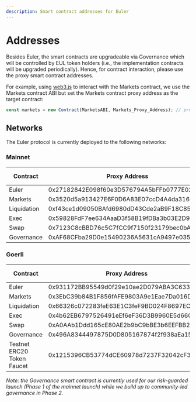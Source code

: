```yaml
---
description: Smart contract addresses for Euler
---
```


# Addresses

Besides Euler, the smart contracts are upgradeable via Governance which will be controlled by EUL token holders (i.e., the implementation contracts will be upgraded periodically). Hence, for contract interaction, please use the proxy smart contract addresses.

For example, using [web3.js](https://web3js.readthedocs.io/en/v1.2.11/web3-eth-contract.html) to interact with the Markets contract, we use the Markets contract ABI but set the Markets contract proxy address as the target contract:

```javascript
const markets = new Contract(MarketsABI, Markets_Proxy_Address); // proxy address
```

## Networks
The Euler protocol is currently deployed to the following networks:


### Mainnet

| Contract | Proxy Address | Etherscan (Proxy) | Etherscan (Implementation) | Source Code |
|-------|------|------|------|------|
| Euler | 0x27182842E098f60e3D576794A5bFFb0777E025d3 | | [Etherscan](https://etherscan.io/address/0x27182842E098f60e3D576794A5bFFb0777E025d3) | [GitHub](https://github.com/euler-xyz/euler-contracts/blob/master/contracts/Euler.sol) |
| Markets | 0x3520d5a913427E6F0D6A83E07ccD4A4da316e4d3 | [Etherscan](https://etherscan.io/address/0x3520d5a913427E6F0D6A83E07ccD4A4da316e4d3) | [Etherscan](https://etherscan.io/address/0xE5d0A7A3ad358792Ba037cB6eE375FfDe7Ba2Cd1) | [GitHub](https://github.com/euler-xyz/euler-contracts/blob/master/contracts/modules/Markets.sol) |
| Liquidation | 0xf43ce1d09050BAfd6980dD43Cde2aB9F18C85b34 | [Etherscan](https://etherscan.io/address/0xf43ce1d09050BAfd6980dD43Cde2aB9F18C85b34) | [Etherscan](https://etherscan.io/address/0xAed37a234cc880a9e3D9Fd9022013eE0A419493e) | [GitHub](https://github.com/euler-xyz/euler-contracts/blob/master/contracts/modules/Liquidation.sol) |
| Exec | 0x59828FdF7ee634AaaD3f58B19fDBa3b03E2D9d80 | [Etherscan](https://etherscan.io/address/0x59828FdF7ee634AaaD3f58B19fDBa3b03E2D9d80) | [Etherscan](https://etherscan.io/address/0x14cBaC4eC5673DEFD3968693ebA994F07F8436D2) | [GitHub](https://github.com/euler-xyz/euler-contracts/blob/master/contracts/modules/Exec.sol) |
| Swap | 0x7123C8cBBD76c5C7fCC9f7150f23179bec0bA341 | [Etherscan](https://etherscan.io/address/0x7123C8cBBD76c5C7fCC9f7150f23179bec0bA341) | [Etherscan](https://etherscan.io/address/0xf40e8314143B4CF1764CCCd22588a8794a00d8Ca) | [GitHub](https://github.com/euler-xyz/euler-contracts/blob/master/contracts/modules/Swap.sol) |
| Governance | 0xAF68CFba29D0e15490236A5631cA9497e035CD39 | [Etherscan](https://etherscan.io/address/0xAF68CFba29D0e15490236A5631cA9497e035CD39) | [Etherscan](https://etherscan.io/address/0x554ee3d9ed7E9ec21E186c7dd636430669812f73) | [GitHub](https://github.com/euler-xyz/euler-contracts/blob/master/contracts/modules/Governance.sol) |


### Goerli

| Contract | Proxy Address | Etherscan (Proxy) | Etherscan (Implementation) | Source Code |
|-------|------|------|------|------|
| Euler | 0x931172BB95549d0f29e10ae2D079ABA3C63318B3 | | [Etherscan](https://goerli.etherscan.io/address/0x931172BB95549d0f29e10ae2D079ABA3C63318B3) | [GitHub](https://github.com/euler-xyz/euler-contracts/blob/master/contracts/Euler.sol) |
| Markets | 0x3EbC39b84B1F856fAFE9803A9e1Eae7Da016Da36 | [Etherscan](https://goerli.etherscan.io/address/0x3EbC39b84B1F856fAFE9803A9e1Eae7Da016Da36) | [Etherscan](https://goerli.etherscan.io/address/0xeE28839fde1e462C8e0b80DE618cB98dB3c017F8) | [GitHub](https://github.com/euler-xyz/euler-contracts/blob/master/contracts/modules/Markets.sol) |
| Liquidation | 0x66326c072283feE63E1C3feF9BD024F8697EC1BB | [Etherscan](https://goerli.etherscan.io/address/0x66326c072283feE63E1C3feF9BD024F8697EC1BB) | [Etherscan](https://goerli.etherscan.io/address/0x849f5CC81d12887BC0e4e42D8C87AbA896bDCAC0) | [GitHub](https://github.com/euler-xyz/euler-contracts/blob/master/contracts/modules/Liquidation.sol) |
| Exec | 0x4b62EB6797526491eEf6eF36D3B9960E5d66C394 | [Etherscan](https://goerli.etherscan.io/address/0x4b62EB6797526491eEf6eF36D3B9960E5d66C394) | [Etherscan](https://goerli.etherscan.io/address/0x6C933044542d6cAF8927E516B9A99632697bD4C0) | [GitHub](https://github.com/euler-xyz/euler-contracts/blob/master/contracts/modules/Exec.sol) |
| Swap | 0xA0AAb1Ddd165cE80AE2b9bC9bBE3b6EEFBB2300c | [Etherscan](https://goerli.etherscan.io/address/0xA0AAb1Ddd165cE80AE2b9bC9bBE3b6EEFBB2300c) | [Etherscan](https://goerli.etherscan.io/address/0x034FCa46b265b4805e00E109A5ABA3E976625B1D) | [GitHub](https://github.com/euler-xyz/euler-contracts/blob/master/contracts/modules/Swap.sol) |
| Governance | 0x496A8344497875D0D805167874f2f938aEa15600 | [Etherscan](https://goerli.etherscan.io/address/0x496A8344497875D0D805167874f2f938aEa15600) | [Etherscan](https://goerli.etherscan.io/address/0xc9314acCF0d3754A38DdE280D24c51D280C33D16) | [GitHub](https://github.com/euler-xyz/euler-contracts/blob/master/contracts/modules/Governance.sol) |
| Testnet ERC20 Token Faucet | 0x1215396CB53774dCE60978d7237F32042cF3a1db | | [Etherscan](https://goerli.etherscan.io/address/0x1215396CB53774dCE60978d7237F32042cF3a1db) | [GitHub](https://github.com/euler-xyz/euler-contracts/blob/smart-contract-deployments/contracts/test/TestERC20TokenFaucet.sol)



_Note: the Governance smart contract is currently used for our risk-guarded launch (Phase 1 of the mainnet launch) while we build up to community-led governance in Phase 2._
